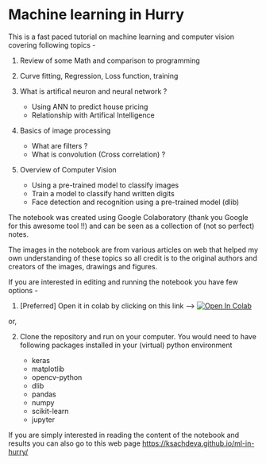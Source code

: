 # Machine learning in Hurry

This is a fast paced tutorial on machine learning and computer vision covering following topics -

1. Review of some Math and comparison to programming

2. Curve fitting, Regression, Loss function, training

3. What is artifical neuron and neural network ?

    - Using ANN to predict house pricing
    - Relationship with Artifical Intelligence

4. Basics of image processing

    - What are filters ?
    - What is convolution (Cross correlation) ?

5. Overview of Computer Vision

    - Using a pre-trained model to classify images
    - Train a model to classify hand written digits
    - Face detection and recognition using a pre-trained model (dlib)

The notebook was created using Google Colaboratory (thank you Google for this awesome tool !!) and can be seen as a collection of (not so perfect) notes.

The images in the notebook are from various articles on web that helped my own understanding of these topics so all credit is to the original authors and creators of the images, drawings and figures.

If you are interested in editing and running the notebook you have few options -

1. [Preferred] Open it in colab by clicking on this link -->  [![Open In Colab](https://colab.research.google.com/assets/colab-badge.svg)](https://colab.research.google.com/github/ksachdeva/ml-in-hurry/blob/master/Machine_Learning_In_Hurry.ipynb)

or,

2. Clone the repository and run on your computer. You would need to have following packages installed in your (virtual) python environment

    - keras
    - matplotlib
    - opencv-python
    - dlib
    - pandas
    - numpy
    - scikit-learn
    - jupyter


If you are simply interested in reading the content of the notebook and results you can also go to this web page https://ksachdeva.github.io/ml-in-hurry/
